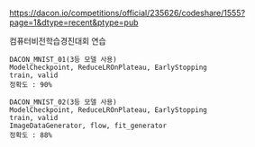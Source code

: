 https://dacon.io/competitions/official/235626/codeshare/1555?page=1&dtype=recent&ptype=pub

컴퓨터비전학습경진대회 연습   
```   
DACON_MNIST_01(3등 모델 사용)      
ModelCheckpoint, ReduceLROnPlateau, EarlyStopping   
train, valid   
정확도 : 90%   
```

```     
DACON_MNIST_02(3등 모델 사용)      
ModelCheckpoint, ReduceLROnPlateau, EarlyStopping   
train, valid
ImageDataGenerator, flow, fit_generator
정확도 : 88%   
```   

